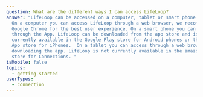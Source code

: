 ```yaml
---
question: What are the different ways I can access LifeLoop?
answer: "LifeLoop can be accessed on a computer, tablet or smart phone device.
  On a computer you can access LifeLoop through a web browser, we recommend
  Google Chrome for the best user experience. On a smart phone you can access
  through the App. LifeLoop can be downloaded from the app store and is
  currently available in the Google Play store for Android phones or the Apple
  App store for iPhones.  On a tablet you can access through a web browser or by
  downloading the app. LifeLoop is not currently available in the amazon app
  store for Connections. "
isMobile: false
topics:
  - getting-started
userTypes:
  - connection
---
```

